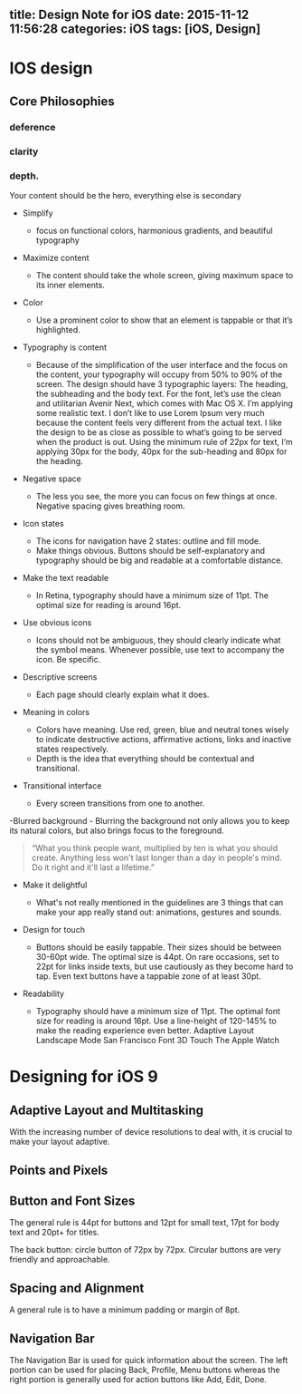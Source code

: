 title: Design Note for iOS
date: 2015-11-12 11:56:28
categories: iOS
tags: [iOS, Design]
---

# IOS design

## Core Philosophies

### deference
### clarity
### depth.

Your content should be the hero, everything else is secondary

- Simplify
	- focus on functional colors, harmonious gradients, and beautiful typography
	
- Maximize content
	- The content should take the whole screen, giving maximum space to its inner elements.
	
- Color
	- Use a prominent color to show that an element is tappable or that it’s highlighted. 
	
- Typography is content
	- Because of the simplification of the user interface and the focus on the content, your typography will occupy from 50% to 90% of the screen.
	The design should have 3 typographic layers: The heading, the subheading and the body text. For the font, let’s use the clean and utilitarian Avenir Next, which comes with Mac OS X. I’m applying some realistic text. I don’t like to use Lorem Ipsum very much because the content feels very different from the actual text. I like the design to be as close as possible to what’s going to be served when the product is out.
Using the minimum rule of 22px for text, I’m applying 30px for the body, 40px for the sub-heading and 80px for the heading.
	
- Negative space
	- The less you see, the more you can focus on few things at once. Negative spacing gives breathing room.
	
- Icon states
	- The icons for navigation have 2 states: outline and fill mode.
	- Make things obvious. Buttons should be self-explanatory and typography should be big and readable at a comfortable distance.
	
- Make the text readable
	- In Retina, typography should have a minimum size of 11pt. The optimal size for reading is around 16pt.

- Use obvious icons
	- Icons should not be ambiguous, they should clearly indicate what the symbol means. Whenever possible, use text to accompany the icon. Be specific.
	
- Descriptive screens
	- Each page should clearly explain what it does.

- Meaning in colors
	- Colors have meaning. Use red, green, blue and neutral tones wisely to indicate destructive actions, affirmative actions, links and inactive states respectively. 
	- Depth is the idea that everything should be contextual and transitional.

- Transitional interface
	- Every screen transitions from one to another. 

-Blurred background
	- Blurring the background not only allows you to keep its natural colors, but also brings focus to the foreground. 

> “What you think people want, multiplied by ten is what you should create. Anything less won't last longer than a day in people's mind. Do it right and it'll last a lifetime.”

- Make it delightful
	- What's not really mentioned in the guidelines are 3 things that can make your app really stand out: animations, gestures and sounds.

- Design for touch
	- Buttons should be easily tappable. Their sizes should be between 30-60pt wide. The optimal size is 44pt. On rare occasions, set to 22pt for links inside texts, but use cautiously as they become hard to tap. Even text buttons have a tappable zone of at least 30pt.
	
- Readability
	- Typography should have a minimum size of 11pt. The optimal font size for reading is around 16pt. Use a line-height of 120-145% to make the reading experience even better.
	Adaptive Layout
	Landscape Mode
	San Francisco Font
	3D Touch
	The Apple Watch

# Designing for iOS 9

## Adaptive Layout and Multitasking
With the increasing number of device resolutions to deal with, it is crucial to make your layout adaptive. 

## Points and Pixels

## Button and Font Sizes
The general rule is 44pt for buttons and 12pt for small text, 17pt for body text and 20pt+ for titles.

The back button: circle button of 72px by 72px. Circular buttons are very friendly and approachable.

## Spacing and Alignment
A general rule is to have a minimum padding or margin of 8pt.

## Navigation Bar
The Navigation Bar is used for quick information about the screen. The left portion can be used for placing Back, Profile, Menu buttons whereas the right portion is generally used for action buttons like Add, Edit, Done. 





